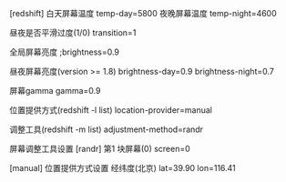 [redshift]
白天屏幕温度
temp-day=5800
夜晚屏幕温度
temp-night=4600

昼夜是否平滑过度(1/0)
transition=1

全局屏幕亮度
;brightness=0.9

昼夜屏幕亮度(version >= 1.8)
brightness-day=0.9
brightness-night=0.7

屏幕gamma
gamma=0.9

位置提供方式(redshift -l list)
location-provider=manual

调整工具(redshift -m list)
adjustment-method=randr

屏幕调整工具设置
[randr]
第1 块屏幕(0)
screen=0

[manual]
位置提供方式设置
经纬度(北京)
lat=39.90
lon=116.41
